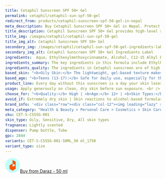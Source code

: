 ```yaml
---
title: Cetaphil Sunscreen SPF 50+ Gel
permalink: cetaphil/cetaphil-sun-spf-50-gel
redirect_from: products/cetaphil-sunscreen-spf-50-gel-in-nepal
meta_description: Buy Cetaphil Sunscreen SPF 50+ Gel in Nepal. Protect your skin with broad-spectrum SPF 50+ protection, ideal for sensitive skin. Lightweight, non-greasy, and perfect for everyday sun defense.
title_description: Cetaphil Sunscreen SPF 50+ Gel provides high-level sun protection with a broad-spectrum formula that shields the skin from both UVA and UVB rays. Its lightweight, gel-based texture absorbs quickly without leaving a greasy residue, making it ideal for all skin types, especially oily and acne-prone skin. Enriched with ingredients like Ethylhexylmethoxycinnamate and Titanium Dioxide, it offers long-lasting defense against sun damage, while Vitamin E helps protect the skin from environmental stressors. Perfect for daily use, this gel helps maintain healthy, protected skin all day.
title_img: /images/cetaphil/cetaphil-sun-spf-50-gel
title_img_alt: Cetaphil Sunscreen SPF 50+ Gel
secondary_img: /images/cetaphil/cetaphil-sun-spf-50-gel-ingredients-label
secondary_img_alt: Cetaphil Sunscreen SPF 50+ Gel Ingredients Label
ingredients:  Aqua, Ethylhexylmethoxycinnamate, Alcohol, C12-15 Alkyl Benzoate, Diethyl Amino Hydroxybenzoyl Hexyl Benzoate, Bis-Ethylhexyloxyphenol Methoxyphenyl Triazine, Dibutyl Adipate, Titanium Dioxide (Nano), Dimethicone, VP/Eicosane Copolymer, Cyclodextrin, Ethylhexyl Triazone, Methylene Bis-Benzotriazolyl Tetramethylbutylphenol (Nano), Tocopherol, Polyglyceryl-2 Dipolyhydroxystearate, Silica, Decyl Glucoside, Triethanolamine, Xanthan Gum, Acrylates/C10-30 Alkyl Acrylate Crosspolymer, Trisodium Ethylenediamine Disuccinate, Lauryl Glucoside, BHT, Propylene Glycol.
ingredients_summary: The key ingredients in this formula include Ethylhexylmethoxycinnamate and Ethylhexyl Triazone, which provide broad-spectrum UV protection. Titanium Dioxide (Nano) and Methylene Bis-Benzotriazolyl Tetramethylbutylphenol (Nano) offer additional sun defense, while Dimethicone and Dibutyl Adipate help to hydrate and smooth the skin. Tocopherol (Vitamin E) provides antioxidant benefits, and Cyclodextrin helps stabilize the formula. Other ingredients like Decyl Glucoside and Xanthan Gum contribute to gentle cleansing and skin texture improvement.
ingredients_quality: The ingredients in Cetaphil sunscreen are of high quality, focusing on effective sun protection and skin care. It includes Ethylhexylmethoxycinnamate and Titanium Dioxide (Nano) for broad-spectrum UV defense, while Dimethicone ensures a smooth, non-greasy texture. Tocopherol (Vitamin E) adds antioxidant benefits, and Cyclodextrin and Polyglyceryl-2 Dipolyhydroxystearate make the formula gentle on sensitive skin. Overall, the sunscreen is formulated with gentle yet effective ingredients that prioritize skin safety and hydration.
based_skin: "<b>Oily Skin:</b> The lightweight, gel-based texture makes it perfect for oily skin, as it absorbs quickly without leaving a greasy finish.<br /><b>Acne-Prone Skin:</b> Non-comedogenic, it won't clog pores, making it a good option for those with acne-prone skin.<br /><b>Sensitive Skin:</b> Formulated with gentle ingredients, this sunscreen is suitable for sensitive skin, offering high protection without irritation.<br /><b>Dry Skin:</b> While it provides sun protection, those with very dry skin may want to layer it with a moisturizer for added hydration.<br ><b>Normal Skin:</b> Ideal for all skin types, offering broad-spectrum protection and lightweight wear for everyday use.<br />"
based_age: "<b>Teens (13-17):</b> Safe for daily use, especially for those with acne-prone or oily skin.<br /><b>Adults (18-50):</b> Ideal for all adults, providing broad-spectrum protection for outdoor and daily wear.<br /><b>Older Adults (50+):</b> Suitable for mature skin, helping prevent sun damage, pigmentation, and premature aging.<br />"
product_line: Every day without this sunscreen is a day your skin loses protection. Don’t let harmful UV rays steal your glow—shield your skin with confidence.
usage: Apply generously on clean, dry skin before sun exposure. <br /> Reapply every 2 hours or after swimming, sweating, or towel drying. <br /> Suitable for daily use on face and body. <br /> Ideal for all skin types, including oily and acne-prone skin.
choose_for: "<b>Quality:</b> High | <b>Age:</b> 12+ | <b>Skin Types:</b> All type | <b>Effective For:</b> Sun protection"
avoid_if: Extremely dry skin | Skin reactions to alcohol-based formulas | Allergy to chemical sunscreens.
brand_info: '<div class="row"><div class="col-12"><img loading="lazy" src="/images/cetaphil/cetaphil-cover.webp" alt="cetaphil cover" class="m-2" style="width: 100%" /></div></div>'
meta_category: "Health & Beauty > Personal Care > Cosmetics > Skin Care > Sunscreen"
sku: CET-S-CSS5G-001
skin_type: Oily, Sensitive, Dry, All skin types
fragnance: Lightly scented
dispenser: Pump bottle, Tube
gpc: 2844
variants: CET-S-CSS5G-001-50ML_50 ml_1750
variant_type: size
---
```

<div class="col-lg-6 col-sm-6 mb-5 mb-lg-0 text-left">
    <p>
        <a href="https://s.daraz.com.np/s.gadJ?cc" class="link-title" title="daraz icon link to product"><img loading="lazy" src="/images/icons/social/daraz-icon.png" alt="daraz icon link to product" class="m-2"
            style="width: 48px;">Buy from Daraz - 50 ml
        </a>
    </p>
</div>